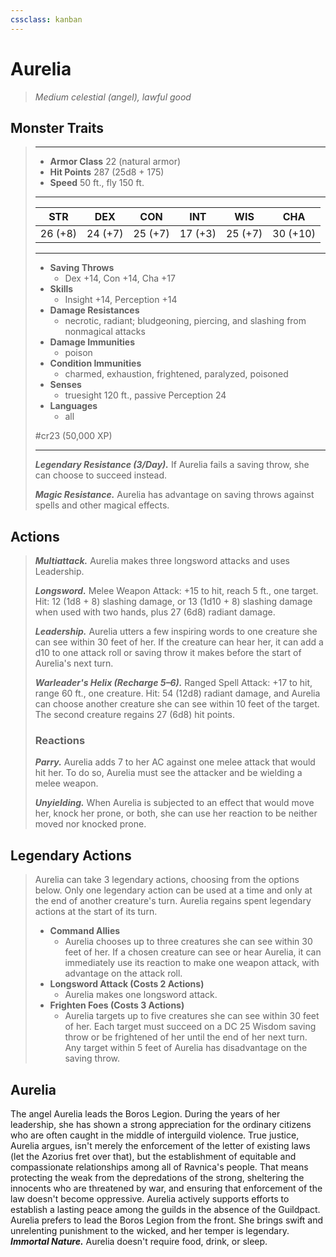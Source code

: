 ```yaml
---
cssclass: kanban
---
```


# Aurelia
>*Medium celestial (angel), lawful good*
## Monster Traits
>___
>- **Armor Class** 22 (natural armor)
>- **Hit Points** 287 (25d8 + 175)
>- **Speed** 50 ft., fly 150 ft.
>___
>|STR|DEX|CON|INT|WIS|CHA|
>|:---:|:---:|:---:|:---:|:---:|:---:|
>|26 (+8)|24 (+7)|25 (+7)|17 (+3)|25 (+7)|30 (+10)|
>___
>- **Saving Throws**
>	 - Dex +14, Con +14, Cha +17
>- **Skills**
>	 - Insight +14, Perception +14
>- **Damage Resistances**
>	 - necrotic, radiant; bludgeoning, piercing, and slashing from nonmagical attacks
>- **Damage Immunities**
>	 - poison
>- **Condition Immunities**
>	 - charmed, exhaustion, frightened, paralyzed, poisoned
>- **Senses**
>	 - truesight 120 ft., passive Perception 24
>- **Languages**
>	 - all
>
> #cr23 (50,000 XP)
>___
>***Legendary Resistance (3/Day).*** If Aurelia fails a saving throw, she can choose to succeed instead.  
>
>***Magic Resistance.*** Aurelia has advantage on saving throws against spells and other magical effects.  
>
## Actions
>***Multiattack.*** Aurelia makes three longsword attacks and uses Leadership.  
>
>***Longsword.*** Melee Weapon Attack: +15 to hit, reach 5 ft., one target. Hit: 12 (1d8 + 8) slashing damage, or 13 (1d10 + 8) slashing damage when used with two hands, plus 27 (6d8) radiant damage.  
>
>***Leadership.*** Aurelia utters a few inspiring words to one creature she can see within 30 feet of her. If the creature can hear her, it can add a d10 to one attack roll or saving throw it makes before the start of Aurelia's next turn.  
>
>***Warleader's Helix (Recharge 5–6).*** Ranged Spell Attack: +17 to hit, range 60 ft., one creature. Hit: 54 (12d8) radiant damage, and Aurelia can choose another creature she can see within 10 feet of the target. The second creature regains 27 (6d8) hit points.  
>
>### Reactions
>***Parry.*** Aurelia adds 7 to her AC against one melee attack that would hit her. To do so, Aurelia must see the attacker and be wielding a melee weapon.  
>
>***Unyielding.*** When Aurelia is subjected to an effect that would move her, knock her prone, or both, she can use her reaction to be neither moved nor knocked prone.  
>
## Legendary Actions
>Aurelia can take 3 legendary actions, choosing from the options below. Only one legendary action can be used at a time and only at the end of another creature's turn. Aurelia regains spent legendary actions at the start of its turn.
>
>- **Command Allies**
>	- Aurelia chooses up to three creatures she can see within 30 feet of her. If a chosen creature can see or hear Aurelia, it can immediately use its reaction to make one weapon attack, with advantage on the attack roll.
>- **Longsword Attack (Costs 2 Actions)**
>	- Aurelia makes one longsword attack.
>- **Frighten Foes (Costs 3 Actions)**
>	- Aurelia targets up to five creatures she can see within 30 feet of her. Each target must succeed on a DC 25 Wisdom saving throw or be frightened of her until the end of her next turn. Any target within 5 feet of Aurelia has disadvantage on the saving throw.
## Aurelia
The angel Aurelia leads the Boros Legion. During the years of her leadership, she has shown a strong appreciation for the ordinary citizens who are often caught in the middle of interguild violence.
True justice, Aurelia argues, isn't merely the enforcement of the letter of existing laws (let the Azorius fret over that), but the establishment of equitable and compassionate relationships among all of Ravnica's people. That means protecting the weak from the depredations of the strong, sheltering the innocents who are threatened by war, and ensuring that enforcement of the law doesn't become oppressive. Aurelia actively supports efforts to establish a lasting peace among the guilds in the absence of the Guildpact.
Aurelia prefers to lead the Boros Legion from the front. She brings swift and unrelenting punishment to the wicked, and her temper is legendary.
***Immortal Nature.*** Aurelia doesn't require food, drink, or sleep.